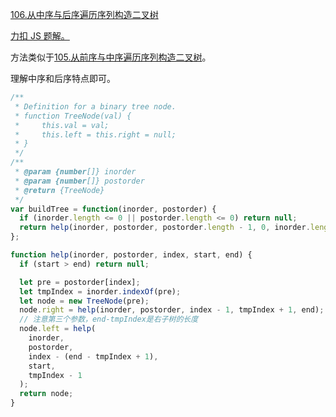 [106.从中序与后序遍历序列构造二叉树](https://leetcode-cn.com/problems/construct-binary-tree-from-inorder-and-postorder-traversal/submissions/)

[力扣 JS 题解。](https://github.com/GuYueJiaJie/blog/blob/master/%E7%AE%97%E6%B3%95%E4%B8%8E%E6%95%B0%E6%8D%AE%E7%BB%93%E6%9E%84/README.md)

方法类似于[105.从前序与中序遍历序列构造二叉树](https://github.com/GuYueJiaJie/blog/blob/master/%E7%AE%97%E6%B3%95%E4%B8%8E%E6%95%B0%E6%8D%AE%E7%BB%93%E6%9E%84/%E5%8A%9B%E6%89%A3/105.%E4%BB%8E%E5%89%8D%E5%BA%8F%E4%B8%8E%E4%B8%AD%E5%BA%8F%E9%81%8D%E5%8E%86%E5%BA%8F%E5%88%97%E6%9E%84%E9%80%A0%E4%BA%8C%E5%8F%89%E6%A0%91.md)。

理解中序和后序特点即可。

```javascript
/**
 * Definition for a binary tree node.
 * function TreeNode(val) {
 *     this.val = val;
 *     this.left = this.right = null;
 * }
 */
/**
 * @param {number[]} inorder
 * @param {number[]} postorder
 * @return {TreeNode}
 */
var buildTree = function(inorder, postorder) {
  if (inorder.length <= 0 || postorder.length <= 0) return null;
  return help(inorder, postorder, postorder.length - 1, 0, inorder.length - 1);
};

function help(inorder, postorder, index, start, end) {
  if (start > end) return null;

  let pre = postorder[index];
  let tmpIndex = inorder.indexOf(pre);
  let node = new TreeNode(pre);
  node.right = help(inorder, postorder, index - 1, tmpIndex + 1, end);
  // 注意第三个参数，end-tmpIndex是右子树的长度
  node.left = help(
    inorder,
    postorder,
    index - (end - tmpIndex + 1),
    start,
    tmpIndex - 1
  );
  return node;
}
```
